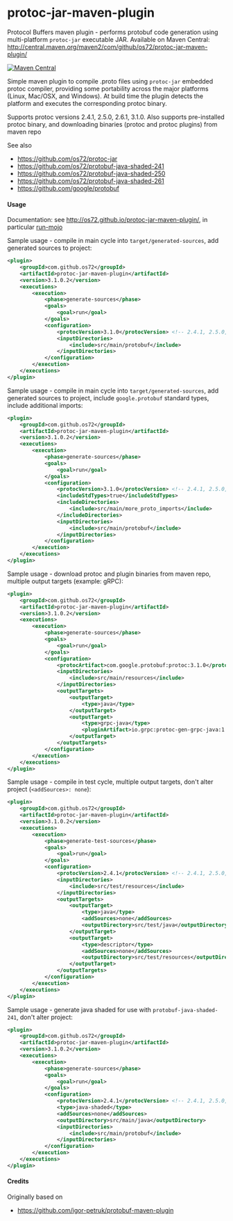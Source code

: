 protoc-jar-maven-plugin
=======================

Protocol Buffers maven plugin - performs protobuf code generation using multi-platform `protoc-jar` executable JAR.
Available on Maven Central: http://central.maven.org/maven2/com/github/os72/protoc-jar-maven-plugin/

[![Maven Central](https://img.shields.io/badge/maven%20central-3.1.0.2-brightgreen.svg)](http://search.maven.org/#artifactdetails|com.github.os72|protoc-jar-maven-plugin|3.1.0.2|)

Simple maven plugin to compile .proto files using `protoc-jar` embedded protoc compiler, providing some portability across the major platforms (Linux, Mac/OSX, and Windows). At build time the plugin detects the platform and executes the corresponding protoc binary.

Supports protoc versions 2.4.1, 2.5.0, 2.6.1, 3.1.0. Also supports pre-installed protoc binary, and downloading binaries (protoc and protoc plugins) from maven repo

See also
* https://github.com/os72/protoc-jar
* https://github.com/os72/protobuf-java-shaded-241
* https://github.com/os72/protobuf-java-shaded-250
* https://github.com/os72/protobuf-java-shaded-261
* https://github.com/google/protobuf

#### Usage

Documentation: see http://os72.github.io/protoc-jar-maven-plugin/, in particular [run-mojo](http://os72.github.io/protoc-jar-maven-plugin/run-mojo.html)

Sample usage - compile in main cycle into `target/generated-sources`, add generated sources to project:
```xml
<plugin>
	<groupId>com.github.os72</groupId>
	<artifactId>protoc-jar-maven-plugin</artifactId>
	<version>3.1.0.2</version>
	<executions>
		<execution>
			<phase>generate-sources</phase>
			<goals>
				<goal>run</goal>
			</goals>
			<configuration>
				<protocVersion>3.1.0</protocVersion> <!-- 2.4.1, 2.5.0, 2.6.1, 3.1.0 -->
				<inputDirectories>
					<include>src/main/protobuf</include>
				</inputDirectories>
			</configuration>
		</execution>
	</executions>
</plugin>
```

Sample usage - compile in main cycle into `target/generated-sources`, add generated sources to project, include `google.protobuf` standard types, include additional imports:
```xml
<plugin>
	<groupId>com.github.os72</groupId>
	<artifactId>protoc-jar-maven-plugin</artifactId>
	<version>3.1.0.2</version>
	<executions>
		<execution>
			<phase>generate-sources</phase>
			<goals>
				<goal>run</goal>
			</goals>
			<configuration>
				<protocVersion>3.1.0</protocVersion> <!-- 2.4.1, 2.5.0, 2.6.1, 3.1.0 -->
				<includeStdTypes>true</includeStdTypes>
				<includeDirectories>
					<include>src/main/more_proto_imports</include>
				</includeDirectories>
				<inputDirectories>
					<include>src/main/protobuf</include>
				</inputDirectories>
			</configuration>
		</execution>
	</executions>
</plugin>
```

Sample usage - download protoc and plugin binaries from maven repo, multiple output targets (example: gRPC):
```xml
<plugin>
	<groupId>com.github.os72</groupId>
	<artifactId>protoc-jar-maven-plugin</artifactId>
	<version>3.1.0.2</version>
	<executions>
		<execution>
			<phase>generate-sources</phase>
			<goals>
				<goal>run</goal>
			</goals>
			<configuration>
				<protocArtifact>com.google.protobuf:protoc:3.1.0</protocArtifact>
				<inputDirectories>
					<include>src/main/resources</include>
				</inputDirectories>
				<outputTargets>
					<outputTarget>
						<type>java</type>
					</outputTarget>
					<outputTarget>
						<type>grpc-java</type>
						<pluginArtifact>io.grpc:protoc-gen-grpc-java:1.0.1</pluginArtifact>
					</outputTarget>
				</outputTargets>
			</configuration>
		</execution>
	</executions>
</plugin>
```

Sample usage - compile in test cycle, multiple output targets, don't alter project (`<addSources>: none`):
```xml
<plugin>
	<groupId>com.github.os72</groupId>
	<artifactId>protoc-jar-maven-plugin</artifactId>
	<version>3.1.0.2</version>
	<executions>
		<execution>
			<phase>generate-test-sources</phase>
			<goals>
				<goal>run</goal>
			</goals>
			<configuration>
				<protocVersion>2.4.1</protocVersion> <!-- 2.4.1, 2.5.0, 2.6.1, 3.1.0 -->
				<inputDirectories>
					<include>src/test/resources</include>
				</inputDirectories>
				<outputTargets>
					<outputTarget>
						<type>java</type>
						<addSources>none</addSources>
						<outputDirectory>src/test/java</outputDirectory>
					</outputTarget>
					<outputTarget>
						<type>descriptor</type>
						<addSources>none</addSources>
						<outputDirectory>src/test/resources</outputDirectory>
					</outputTarget>
				</outputTargets>
			</configuration>
		</execution>
	</executions>
</plugin>
```

Sample usage - generate java shaded for use with `protobuf-java-shaded-241`, don't alter project:
```xml
<plugin>
	<groupId>com.github.os72</groupId>
	<artifactId>protoc-jar-maven-plugin</artifactId>
	<version>3.1.0.2</version>
	<executions>
		<execution>
			<phase>generate-sources</phase>
			<goals>
				<goal>run</goal>
			</goals>
			<configuration>
				<protocVersion>2.4.1</protocVersion> <!-- 2.4.1, 2.5.0, 2.6.1, 3.1.0 -->
				<type>java-shaded</type>
				<addSources>none</addSources>
				<outputDirectory>src/main/java</outputDirectory>
				<inputDirectories>
					<include>src/main/protobuf</include>
				</inputDirectories>
			</configuration>
		</execution>
	</executions>
</plugin>
```

#### Credits

Originally based on
* https://github.com/igor-petruk/protobuf-maven-plugin
